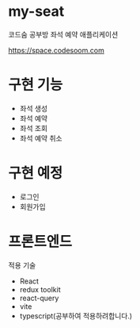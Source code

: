 # my-seat

코드숨 공부방 좌석 예약 애플리케이션

https://space.codesoom.com

# 구현 기능

- 좌석 생성
- 좌석 예약
- 좌석 조회
- 좌석 예약 취소

# 구현 예정

- 로그인
- 회원가입

# 프론트엔드

적용 기술

- React
- redux toolkit
- react-query
- vite
- typescript(공부하여 적용하려합니다.)
